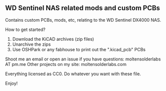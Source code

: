 WD Sentinel NAS related mods and custom PCBs
---

Contains custom PCBs, mods, etc, relating to the WD Sentinel DX4000 NAS.

How to get started?

1. Download the KiCAD archives (zip files)
2. Unarchive the zips
3. Use OSHPark or any fabhouse to print out the ".kicad_pcb" PCBs

Shoot me an email or open an issue if you have questions: moltensolderlabs AT pm.me
Other projects on my site: moltensolderlabs.com

Everything licensed as CC0. Do whatever you want with these file.

Enjoy!
